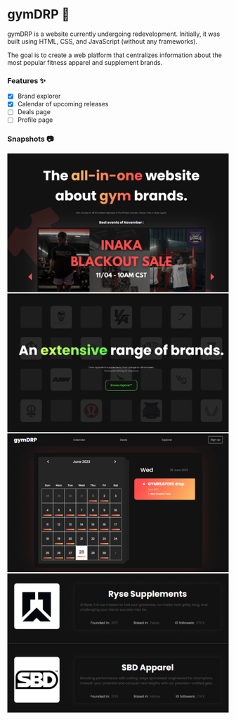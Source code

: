 # **gymDRP** 💪

gymDRP is a website currently undergoing redevelopment. Initially, it was built using HTML, CSS, and JavaScript (without any frameworks).

The goal is to create a web platform that centralizes information about the most popular fitness apparel and supplement brands.

### **Features** ✨

- [x] Brand explorer
- [x] Calendar of upcoming releases
- [ ] Deals page
- [ ] Profile page

### **Snapshots** 📷

![Snapshot 1](public/gymdrp-snapshot-1.png)
![Snapshot 2](public/gymdrp-snapshot-2.png)
![Snapshot 3](public/gymdrp-snapshot-3.png)
![Snapshot 4](public/gymdrp-snapshot-4.png)
